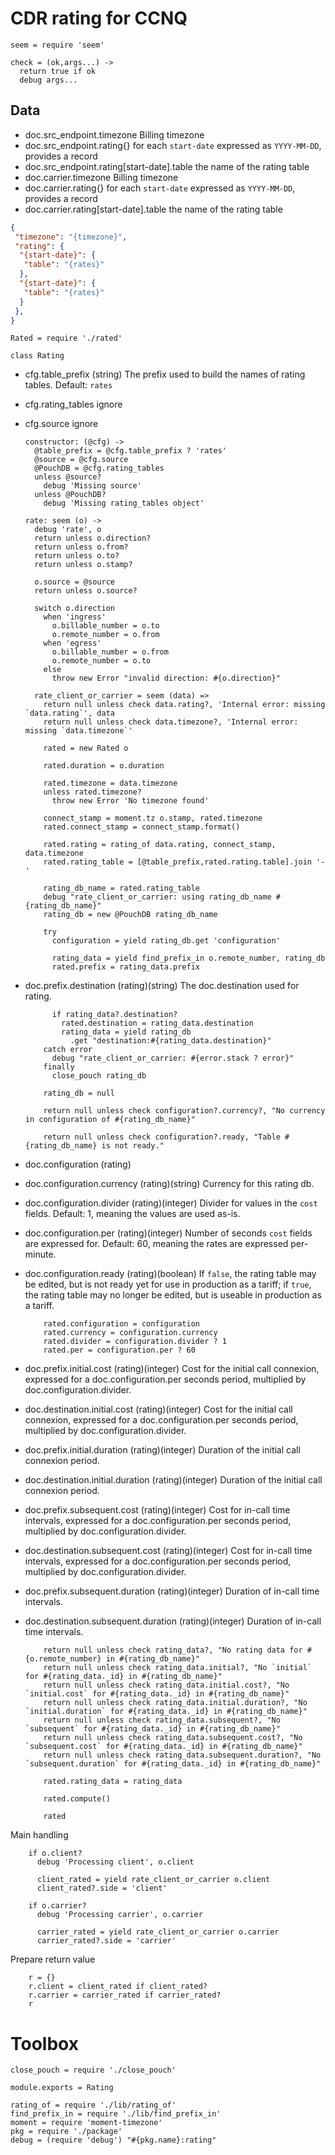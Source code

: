 CDR rating for CCNQ
===================

    seem = require 'seem'

    check = (ok,args...) ->
      return true if ok
      debug args...

Data
----

* doc.src_endpoint.timezone Billing timezone
* doc.src_endpoint.rating{} for each `start-date` expressed as `YYYY-MM-DD`, provides a record
* doc.src_endpoint.rating[start-date].table the name of the rating table
* doc.carrier.timezone Billing timezone
* doc.carrier.rating{} for each `start-date` expressed as `YYYY-MM-DD`, provides a record
* doc.carrier.rating[start-date].table the name of the rating table

```json
{
 "timezone": "{timezone}",
 "rating": {
  "{start-date}": {
   "table": "{rates}"
  },
  "{start-date}": {
   "table": "{rates}"
  }
 },
}
```

    Rated = require './rated'

    class Rating

* cfg.table_prefix (string) The prefix used to build the names of rating tables. Default: `rates`
* cfg.rating_tables ignore
* cfg.source ignore

      constructor: (@cfg) ->
        @table_prefix = @cfg.table_prefix ? 'rates'
        @source = @cfg.source
        @PouchDB = @cfg.rating_tables
        unless @source?
          debug 'Missing source'
        unless @PouchDB?
          debug 'Missing rating_tables object'

      rate: seem (o) ->
        debug 'rate', o
        return unless o.direction?
        return unless o.from?
        return unless o.to?
        return unless o.stamp?

        o.source = @source
        return unless o.source?

        switch o.direction
          when 'ingress'
            o.billable_number = o.to
            o.remote_number = o.from
          when 'egress'
            o.billable_number = o.from
            o.remote_number = o.to
          else
            throw new Error "invalid direction: #{o.direction}"

        rate_client_or_carrier = seem (data) =>
          return null unless check data.rating?, 'Internal error: missing `data.rating`', data
          return null unless check data.timezone?, 'Internal error: missing `data.timezone`'

          rated = new Rated o

          rated.duration = o.duration

          rated.timezone = data.timezone
          unless rated.timezone?
            throw new Error 'No timezone found'

          connect_stamp = moment.tz o.stamp, rated.timezone
          rated.connect_stamp = connect_stamp.format()

          rated.rating = rating_of data.rating, connect_stamp, data.timezone
          rated.rating_table = [@table_prefix,rated.rating.table].join '-'

          rating_db_name = rated.rating_table
          debug "rate_client_or_carrier: using rating_db_name #{rating_db_name}"
          rating_db = new @PouchDB rating_db_name

          try
            configuration = yield rating_db.get 'configuration'

            rating_data = yield find_prefix_in o.remote_number, rating_db
            rated.prefix = rating_data.prefix

* doc.prefix.destination (rating)(string) The doc.destination used for rating.

            if rating_data?.destination?
              rated.destination = rating_data.destination
              rating_data = yield rating_db
                .get "destination:#{rating_data.destination}"
          catch error
            debug "rate_client_or_carrier: #{error.stack ? error}"
          finally
            close_pouch rating_db

          rating_db = null

          return null unless check configuration?.currency?, "No currency in configuration of #{rating_db_name}"

          return null unless check configuration?.ready, "Table #{rating_db_name} is not ready."

* doc.configuration (rating)
* doc.configuration.currency (rating)(string) Currency for this rating db.
* doc.configuration.divider (rating)(integer) Divider for values in the `cost` fields. Default: 1, meaning the values are used as-is.
* doc.configuration.per (rating)(integer) Number of seconds `cost` fields are expressed for. Default: 60, meaning the rates are expressed per-minute.
* doc.configuration.ready (rating)(boolean) If `false`, the rating table may be edited, but is not ready yet for use in production as a tariff; if `true`, the rating table may no longer be edited, but is useable in production as a tariff.

          rated.configuration = configuration
          rated.currency = configuration.currency
          rated.divider = configuration.divider ? 1
          rated.per = configuration.per ? 60

* doc.prefix.initial.cost (rating)(integer) Cost for the initial call connexion, expressed for a doc.configuration.per seconds period, multiplied by doc.configuration.divider.
* doc.destination.initial.cost (rating)(integer) Cost for the initial call connexion, expressed for a doc.configuration.per seconds period, multiplied by doc.configuration.divider.
* doc.prefix.initial.duration (rating)(integer) Duration of the initial call connexion period.
* doc.destination.initial.duration (rating)(integer) Duration of the initial call connexion period.
* doc.prefix.subsequent.cost (rating)(integer) Cost for in-call time intervals, expressed for a doc.configuration.per seconds period, multiplied by doc.configuration.divider.
* doc.destination.subsequent.cost (rating)(integer) Cost for in-call time intervals, expressed for a doc.configuration.per seconds period, multiplied by doc.configuration.divider.
* doc.prefix.subsequent.duration (rating)(integer) Duration of in-call time intervals.
* doc.destination.subsequent.duration (rating)(integer) Duration of in-call time intervals.

          return null unless check rating_data?, "No rating data for #{o.remote_number} in #{rating_db_name}"
          return null unless check rating_data.initial?, "No `initial` for #{rating_data._id} in #{rating_db_name}"
          return null unless check rating_data.initial.cost?, "No `initial.cost` for #{rating_data._id} in #{rating_db_name}"
          return null unless check rating_data.initial.duration?, "No `initial.duration` for #{rating_data._id} in #{rating_db_name}"
          return null unless check rating_data.subsequent?, "No `subsequent` for #{rating_data._id} in #{rating_db_name}"
          return null unless check rating_data.subsequent.cost?, "No `subsequent.cost` for #{rating_data._id} in #{rating_db_name}"
          return null unless check rating_data.subsequent.duration?, "No `subsequent.duration` for #{rating_data._id} in #{rating_db_name}"

          rated.rating_data = rating_data

          rated.compute()

          rated

Main handling

        if o.client?
          debug 'Processing client', o.client

          client_rated = yield rate_client_or_carrier o.client
          client_rated?.side = 'client'

        if o.carrier?
          debug 'Processing carrier', o.carrier

          carrier_rated = yield rate_client_or_carrier o.carrier
          carrier_rated?.side = 'carrier'

Prepare return value

        r = {}
        r.client = client_rated if client_rated?
        r.carrier = carrier_rated if carrier_rated?
        r

Toolbox
=======

    close_pouch = require './close_pouch'

    module.exports = Rating

    rating_of = require './lib/rating_of'
    find_prefix_in = require './lib/find_prefix_in'
    moment = require 'moment-timezone'
    pkg = require './package'
    debug = (require 'debug') "#{pkg.name}:rating"
